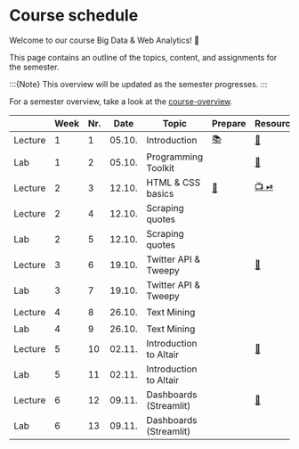 # Course schedule

Welcome to our course Big Data & Web Analytics! 👋  

This page contains an outline of the topics, content, and assignments for the semester. 

:::{Note}
This overview will be updated as the semester progresses.
:::

For a semester overview, take a look at the [course-overview](../docs/course-overview.md). 



|		|	Week	|	Nr.	|	Date	|	Topic	|	Prepare	|	Resources	|	AE	|	HW	|	Exam	|	
|	---	|	---	|	---	|	---	|	---	|	---	|	---	|	---	|	---	|	---	|	
|	Lecture	|	1	|	1	|	05.10.	|	Introduction	|	[📚](../weeks/week1.md)	|	[📑](https://docs.google.com/presentation/d/14mDixoFHReJhc7D3G0ooC_CZJ8R14AcjJLXqFfUmKgo/export/pdf)	|		|		|		|	
|	Lab	|	1	|	2	|	05.10.	|	Programming Toolkit	|		|	[📑](https://docs.google.com/presentation/d/1AHDCyelaOumvZ9-MRLEaSGCulXvvo-hcoFRrTESQW-c/export/pdf)	|	[💻](../weeks/week1.md)	|		|		|	
|	Lecture	|	2	|	3	|	12.10.	|	HTML & CSS basics	|	[💾](../weeks/week2.md)	|	[📺 ⏯](https://kirenz.github.io/codelabs/codelabs/webscraping/#0)	|		|		|		|	
|	Lecture	|	2	|	4	|	12.10.	|	Scraping quotes	|		|		|	[💻](../weeks/week2.md)	|		|		|	
|	Lab	|	2	|	5	|	12.10.	|	Scraping quotes	|		|		|		|		|		|	
|	Lecture	|	3	|	6	|	19.10.	|	Twitter API & Tweepy	|		|	[📁](../weeks/week3.md)	|	[💻](../weeks/week3.md)	|		|		|	
|	Lab	|	3	|	7	|	19.10.	|	Twitter API & Tweepy	|		|		|		|		|		|	
|	Lecture	|	4	|	8	|	26.10.	|	Text Mining	|		|		|	[💻](../weeks/week4.md)	|		|		|	
|	Lab	|	4	|	9	|	26.10.	|	Text Mining	|		|		|		|		|		|	
|	Lecture	|	5	|	10	|	02.11.	|	Introduction to Altair	|		|	[📁](../weeks/week5.md)	|		|		|		|	
|	Lab	|	5	|	11	|	02.11.	|	Introduction to Altair	|		|		|		|		|		|	
|	Lecture	|	6	|	12	|	09.11.	|	Dashboards (Streamlit)	|		|	[📁](../weeks/week6.md)	|		|	[HW 1](https://e-learning.hdm-stuttgart.de/moodle/mod/page/view.php?id=266397)	|		|	
|	Lab	|	6	|	13	|	09.11.	|	Dashboards (Streamlit)	|		|		|		|		|		|	